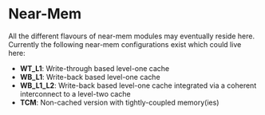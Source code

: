 # Near-Mem
All the different flavours of near-mem modules may eventually reside here. Currently the following near-mem configurations exist which could live here:

* **WT_L1**: Write-through based level-one cache
* **WB_L1**: Write-back based level-one cache
* **WB_L1_L2**: Write-back based level-one cache integrated via a coherent interconnect to a level-two cache
* **TCM**: Non-cached version with tightly-coupled memory(ies)
